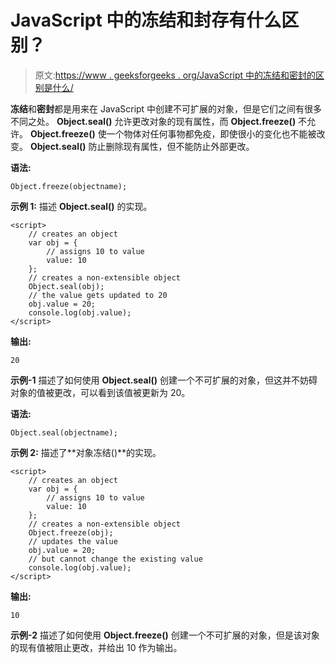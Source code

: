# JavaScript 中的冻结和封存有什么区别？

> 原文:[https://www . geeksforgeeks . org/JavaScript 中的冻结和密封的区别是什么/](https://www.geeksforgeeks.org/what-is-the-difference-between-freeze-and-seal-in-javascript/)

**冻结**和**密封**都是用来在 JavaScript 中创建不可扩展的对象，但是它们之间有很多不同之处。 **Object.seal()** 允许更改对象的现有属性，而 **Object.freeze()** 不允许。 **Object.freeze()** 使一个物体对任何事物都免疫，即使很小的变化也不能被改变。 **Object.seal()** 防止删除现有属性，但不能防止外部更改。

**语法:**

```
Object.freeze(objectname);

```

**示例 1:** 描述 **Object.seal()** 的实现。

```
<script>
    // creates an object
    var obj = {
        // assigns 10 to value 
        value: 10
    };
    // creates a non-extensible object
    Object.seal(obj);
    // the value gets updated to 20
    obj.value = 20;
    console.log(obj.value);
</script>
```

**输出:**

```
20

```

**示例-1** 描述了如何使用 **Object.seal()** 创建一个不可扩展的对象，但这并不妨碍对象的值被更改，可以看到该值被更新为 20。

**语法:**

```
Object.seal(objectname);
```

**示例 2:** 描述了**对象冻结()**的实现。

```
<script>
    // creates an object
    var obj = {
        // assigns 10 to value 
        value: 10
    };
    // creates a non-extensible object
    Object.freeze(obj);
    // updates the value
    obj.value = 20;
    // but cannot change the existing value
    console.log(obj.value);
</script>
```

**输出:**

```
10
```

**示例-2** 描述了如何使用 **Object.freeze()** 创建一个不可扩展的对象，但是该对象的现有值被阻止更改，并给出 10 作为输出。